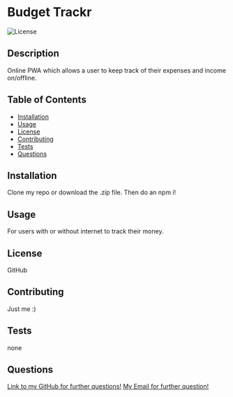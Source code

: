 
# Budget Trackr
![License](https://img.shields.io/badge/license-APACHE)

## Description

Online PWA which allows a user to keep track of their expenses and income on/offline.

## Table of Contents
* [Installation](#installation)
* [Usage](#usage)
* [License](#license)
* [Contributing](#contributing)
* [Tests](#tests)
* [Questions](#questions)
    
## Installation

Clone my repo or download the .zip file. Then do an npm i!

## Usage

For users with or without internet to track their money.

## License

GitHub

## Contributing

Just me :)

## Tests

none

## Questions
[Link to my GitHub for further questions!](https://github.com/dylan-fair/PWA-Budget-Trackr)
[My Email for further question!](dylanfair11@gmail.com)

    
    